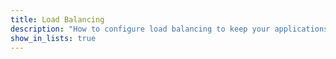 ```yaml
---
title: Load Balancing
description: "How to configure load balancing to keep your applications highly available."
show_in_lists: true
---
```

